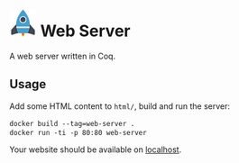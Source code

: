 # ![Logo](https://raw.githubusercontent.com/clarus/icons/master/rocket-48.png) Web Server
A web server written in Coq.

## Usage
Add some HTML content to `html/`, build and run the server:

    docker build --tag=web-server .
    docker run -ti -p 80:80 web-server

Your website should be available on [localhost](http://localhost/).